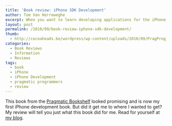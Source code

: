 ```yaml
---
title: 'Book review: iPhone SDK Development'
author: Tom Van Herreweghe
excerpt: When you want to learn developing applications for the iPhone, you have to start somewhere. For me, I usually start with buying a book, and study from it.
layout: post
permalink: /2010/09/book-review-iphone-sdk-development/
thumb:
  - http://cocoaheads.be/wordpress/wp-content/uploads/2010/09/PragProg_iPhoneSDKDev.png
categories:
  - Book Reviews
  - Information
  - Reviews
tags:
  - book
  - iPhone
  - iPhone Development
  - pragmatic programmers
  - review
---
```

This book from the [Pragmatic Bookshelf][1] looked promising and is now my first iPhone development book. But did it get me to where I wanted to get? My review will tell you just what this book did for me. Read for yourself at [my blog][2].

 [1]: http://pragprog.com/titles
 [2]: http://blog.theanalogguy.be/2010/09/01/book-review-iphone-sdk-development/